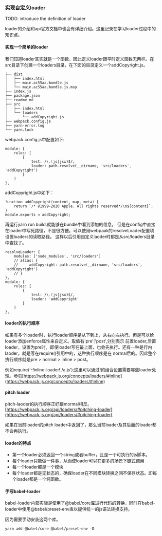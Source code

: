 
### 实现自定义loader
TODO: introduce the definition of loader

loader的介绍和api官方文档中也会有详细介绍。这里记录在学习loader过程中的知识点。

#### 实现一个简单的loader
我们知道loader其实就是一个函数，因此定义loader跟平时定义函数无两样。在src目录下创建一个loaders目录，在下面的目录定义一个addCopyright.js。
```
├── dist
│   ├── index.html
│   ├── main.ac55aa.bundle.js
│   └── main.ac55aa.bundle.js.map
├── index.js
├── package.json
├── readme.md
├── src
│   ├── index.html
│   └── loaders
│       └── addCopyright.js
├── webpack.config.js
├── yarn-error.log
└── yarn.lock

```

webpack.config.js中配置如下:
```
module: {
    rules: [
        {
            test: /\.(js|jsx)$/,
            loader: path.resolve(__dirname, 'src/loaders', 'addCopyright')
        }
    ]
},
```

addCopyright.js中如下：
```
function addCopyright(content, map, meta) {
    return `/* @1999-2020 Apple. All rights reserved*/\n${content}`;
}
module.exports = addCopyright;
```

再运行yarn run build.就能够在bundle中看到添加的信息。
但是在config中直接在loader中写死路径，不是很方便。可以使用webpaak的resolveLoader配置项设置loaders的读取路径。
这样以后引用自定义laoder时都是从src/loaders目录中查找了。

```
resolveLoader: {
    modules: ['node_modules', 'src/loaders']
    // alias: {
    //     addCopyright: path.resolve(__dirname, 'src/loaders', 'addCopyright')
    // }
},
module: {
    rules: [
        {
            test: /\.(js|jsx)$/,
            loader: 'addCopyright'
        }
    ]
},
```

#### loader的执行顺序

如果有多个loader时，执行loader顺序是从下到上，从右向左执行。但是可以给loader添加enforce属性来自定义。取值有'pre'|'post',分别表示
前置loader,后置loader。设置为pre时，即便loader写在最上面，也会先执行。还有一种是行内laoder，就是写在require()引用中的，这种执行顺序是在
normal后的。因此整个执行顺序就是pre > normal > inline > post。

例如require('-!inline-loader!./a.js');这里可以通过!的组合设置需要哪些loader处理。参见[https://webpack.js.org/concepts/loaders/#inline](https://webpack.js.org/concepts/loaders/#inline)

#### pitch loader

pitch-laoder的执行顺序正好跟mormal相反。[https://webpack.js.org/api/loaders/#pitching-loader](https://webpack.js.org/api/loaders/#pitching-loader)

如果在当前loader的pitch loader中返回了，那么当前loader及其后面的loader都不会再执行。

#### loader的特点
- 第一个loader必须返回一个string或者buffer，且是一个可执行的js脚本。
- 每个loader只能做一件事，从而使loader可以在更多的场景下链式调用
- 每一个loader都是一个模块
- 每个loader都是无状态的，确保loader在不同模块转换之间不保存状态。即每个loader都是一个纯函数。


#### 手写babel-loader

babel-loader内部实际是使用了@babel/core库进行代码的转换，同时在babel-loader中使用@babel/preset-env库以提供统一的js语法转换支持。

因为需要手动安装这两个库。

```
yarn add @babel/core @babel/preset-env -D
```

